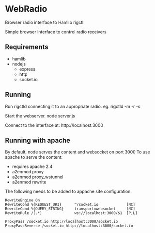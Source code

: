 # WebRadio

Browser radio interface to Hamlib rigctl

Simple browser interface to control radio receivers

## Requirements

- hamlib
- nodejs
	- express
	- http
	- socket.io

## Running

Run rigctld connecting it to an appropriate radio. 
eg.
	rigctld -m <radioid> -r <serial-port> -s <serial-speed>
	
Start the webserver.
	node server.js

Connect to the interface at:
	http://localhost:3000


## Running with apache

By default, node serves the content and websocket on port 3000 
To use apache to serve the content:

- requires apache 2.4
- a2enmod proxy
- a2enmod proxy_wstunnel
- a2enmod rewrite

The following needs to be added to appache site configuration:

	RewriteEngine On
	RewriteCond %{REQUEST_URI}      ^/socket.io             [NC]
	RewriteCond %{QUERY_STRING}     transport=websocket     [NC]
	RewriteRule /(.*)               ws://localhost:3000/$1  [P,L]

	ProxyPass /socket.io http://localhost:3000/socket.io
	ProxyPassReverse /socket.io http://localhost:3000/socket.io


